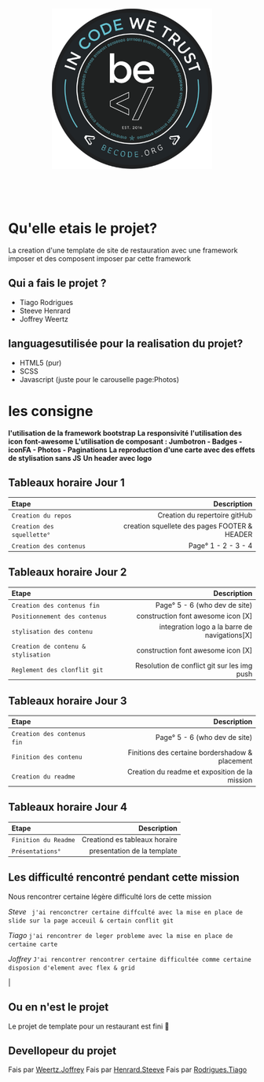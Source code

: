 <p align="center">
  <img src="./assets/css/img/smalllogo.png" title="hover text" alt="modern-normalize" border=0 width=auto height=auto align=center>
  </p>
<br>
<br>
<br>
 

# Qu'elle etais le projet?

La creation d'une template de site de restauration avec une framework imposer
et des composent imposer par cette framework




## Qui a fais le projet ?
- Tiago Rodrigues
- Steeve Henrard
- Joffrey Weertz



## languages ​​utilisée pour la realisation du projet?

- HTML5 (pur)
- SCSS 
- Javascript (juste pour le carouselle page:Photos)






# les consigne
**l'utilisation de la framework bootstrap**
**La responsivité**
**l'utilisation des icon font-awesome**
**L'utilisation de composant : Jumbotron - Badges - iconFA - Photos - Paginations**
**La reproduction d'une carte avec des effets de stylisation sans JS**
**Un header avec logo**


## Tableaux horaire Jour 1

| Etape | Description |
| :------| -----------:|
| `Creation du repos`  | Creation du repertoire gitHub |
| `Creation des squellette°` | creation squellete des pages FOOTER & HEADER |
| `Creation des contenus`    |  Page° 1 - 2 - 3 - 4|


## Tableaux horaire Jour 2


| Etape | Description |
| :------| -----------:|
| `Creation des contenus fin`    |  Page° 5 - 6 (who dev de site)|
| `Positionnement des contenus `    |  construction font awesome icon [X] |
| `stylisation des contenu `    |  integration logo  a la barre de navigations[X] |
| `Creation de contenu & stylisation `    |  construction font awesome icon [X] |
| `Reglement des clonflit git`    |  Resolution de conflict git sur les img push |


## Tableaux horaire Jour 3

| Etape | Description |
| :------| -----------:|
| `Creation des contenus fin`    |  Page° 5 - 6 (who dev de site)|
| `Finition des contenu `    |  Finitions des certaine bordershadow & placement|
| `Creation du readme`    |  Creation du readme et exposition de la mission|


## Tableaux horaire Jour 4

| Etape | Description |
| :------| -----------:|
| `Finition du Readme`  | Creationd es tableaux horaire  |
| `Présentations°` | presentation de la template |




## Les difficulté rencontré pendant cette mission
Nous rencontrer certaine légère difficulté lors de cette mission 

*Steve* ` j'ai renconctrer certaine diffculté avec la mise en place de slide sur la page acceuil & certain conflit git`

*Tiago* ` j'ai rencontrer de leger probleme avec la mise en place de certaine carte `

*Joffrey* `J'ai rencontrer rencontrer certaine difficultée comme certaine disposion d'element avec flex & grid`

|
## Ou en n'est le projet
 Le projet de template pour un restaurant est fini :100:


## Devellopeur du projet
Fais par [Weertz.Joffrey](https://github.com/jSUNSH1NEw "jSUNSH1NEw")
Fais par [Henrard.Steeve](https://github.com/jSUNSH1NEw "Steeve1301")
Fais par [Rodrigues.Tiago](https://github.com/jSUNSH1NEw "Tiago Rodrigues")


